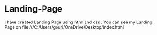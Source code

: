 # Landing-Page
 I have created Landing Page using html and css . You can see my Landing Page on file:///C:/Users/gouri/OneDrive/Desktop/index.html
